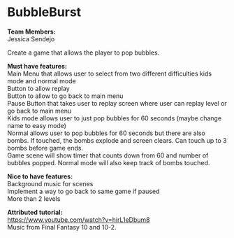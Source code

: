 # BubbleBurst
**Team Members:**  
Jessica Sendejo


Create a game that allows the player to pop bubbles.  

**Must have features:**  
Main Menu that allows user to select from two different difficulties kids mode and normal mode  
Button to allow replay  
Button to allow to go back to main menu  
Pause Button that takes user to replay screen where user can replay level or go back to main menu  
Kids mode allows user to just pop bubbles for 60 seconds (maybe change name to easy mode)  
Normal allows user to pop bubbles for 60 seconds but there are also bombs. If touched, the bombs explode and screen clears. Can touch up to 3 bombs before game ends.  
Game scene will show timer that counts down from 60 and number of bubbles popped. Normal mode will also keep track of bombs touched.  

**Nice to have features:**  
Background music for scenes  
Implement a way to go back to same game if paused  
More than 2 levels  

**Attributed tutorial:**  
https://www.youtube.com/watch?v=hirL1eDbum8  
Music from Final Fantasy 10 and 10-2. 

